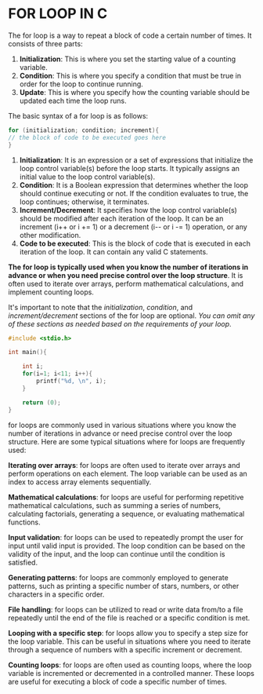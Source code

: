 # FOR LOOP IN C
The for loop is a way to repeat a block of code a certain number of times. It consists of three parts:

1. **Initialization**: This is where you set the starting value of a counting variable. 
2. **Condition**: This is where you specify a condition that must be true in order for the loop to continue running. 
3. **Update**: This is where you specify how the counting variable should be updated each time the loop runs. 


The basic syntax of a for loop is as follows:

```C
for (initialization; condition; increment){
// the block of code to be executed goes here
}
```

1. **Initialization**: It is an expression or a set of expressions that initialize the loop control variable(s) before the loop starts. It typically assigns an initial value to the loop control variable(s).
2. **Condition**: It is a Boolean expression that determines whether the loop should continue executing or not. If the condition evaluates to true, the loop continues; otherwise, it terminates.
3. **Increment/Decrement**: It specifies how the loop control variable(s) should be modified after each iteration of the loop. It can be an increment (i++ or i += 1) or a decrement (i-- or i -= 1) operation, or any other modification.
4. **Code to be executed**: This is the block of code that is executed in each iteration of the loop. It can contain any valid C statements.

__The for loop is typically used when you know the number of iterations in advance or when you need precise control over the loop structure__. It is often used to iterate over arrays, perform mathematical calculations, and implement counting loops.


It's important to note that the *initialization*, *condition*, and *increment/decrement* sections of the for loop are optional. *You can omit any of these sections as needed based on the requirements of your loop*.

```c
#include <stdio.h>

int main(){

    int i;
    for(i=1; i<11; i++){
        printf("%d, \n", i);
    }

    return (0);
}
```


for loops are commonly used in various situations where you know the number of iterations in advance or need precise control over the loop structure. Here are some typical situations where for loops are frequently used:

**Iterating over arrays**: for loops are often used to iterate over arrays and perform operations on each element. The loop variable can be used as an index to access array elements sequentially.

**Mathematical calculations**: for loops are useful for performing repetitive mathematical calculations, such as summing a series of numbers, calculating factorials, generating a sequence, or evaluating mathematical functions.

**Input validation**: for loops can be used to repeatedly prompt the user for input until valid input is provided. The loop condition can be based on the validity of the input, and the loop can continue until the condition is satisfied.

**Generating patterns**: for loops are commonly employed to generate patterns, such as printing a specific number of stars, numbers, or other characters in a specific order.

**File handling**: for loops can be utilized to read or write data from/to a file repeatedly until the end of the file is reached or a specific condition is met.

**Looping with a specific step**: for loops allow you to specify a step size for the loop variable. This can be useful in situations where you need to iterate through a sequence of numbers with a specific increment or decrement.

**Counting loops**: for loops are often used as counting loops, where the loop variable is incremented or decremented in a controlled manner. These loops are useful for executing a block of code a specific number of times.